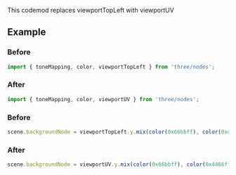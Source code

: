This codemod replaces viewportTopLeft with viewportUV

## Example

### Before

```ts
import { toneMapping, color, viewportTopLeft } from 'three/nodes';
```

### After

```ts
import { toneMapping, color, viewportUV } from 'three/nodes';
```

### Before

```ts
scene.backgroundNode = viewportTopLeft.y.mix(color(0x66bbff), color(0x4466ff));
```

### After

```ts
scene.backgroundNode = viewportUV.y.mix(color(0x66bbff), color(0x4466ff));
```


